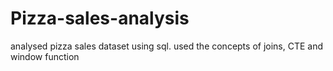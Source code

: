 # Pizza-sales-analysis
 analysed pizza sales dataset using sql.
 used the concepts of joins, CTE and window function
